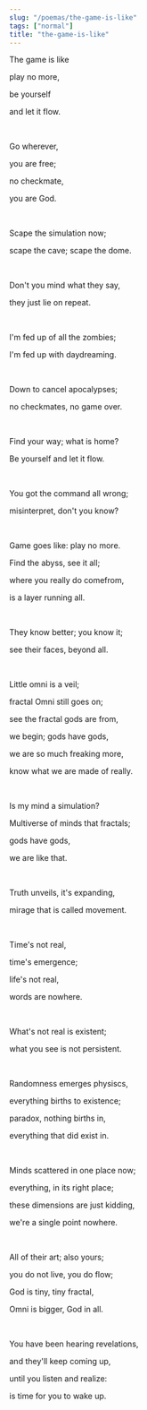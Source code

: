 ```yaml
---
slug: "/poemas/the-game-is-like"
tags: ["normal"]
title: "the-game-is-like"
---
```

The game is like

play no more,

be yourself

and let it flow.

&nbsp;

Go wherever,

you are free;

no checkmate,

you are God.

&nbsp;

Scape the simulation now;

scape the cave; scape the dome.

&nbsp;

Don't you mind what they say,

they just lie on repeat.

&nbsp;

I'm fed up of all the zombies;

I'm fed up with daydreaming.

&nbsp;

Down to cancel apocalypses;

no checkmates, no game over.

&nbsp;

Find your way; what is home?

Be yourself and let it flow.

&nbsp;

You got the command all wrong;

misinterpret, don't you know?

&nbsp;

Game goes like: play no more.

Find the abyss, see it all;

where you really do comefrom,

is a layer running all.

&nbsp;

They know better; you know it;

see their faces, beyond all.

&nbsp;

Little omni is a veil;

fractal Omni still goes on;

see the fractal gods are from,

we begin; gods have gods,

we are so much freaking more,

know what we are made of really.

&nbsp;

Is my mind a simulation?

Multiverse of minds that fractals;

gods have gods,

we are like that.

&nbsp;

Truth unveils, it's expanding,

mirage that is called movement.

&nbsp;

Time's not real,

time's emergence;

life's not real,

words are nowhere.

&nbsp;

What's not real is existent;

what you see is not persistent.

&nbsp;

Randomness emerges physiscs,

everything births to existence;

paradox, nothing births in,

everything that did exist in.

&nbsp;

Minds scattered in one place now;

everything, in its right place;

these dimensions are just kidding,

we're a single point nowhere.

&nbsp;

All of their art; also yours;

you do not live, you do flow;

God is tiny, tiny fractal,

Omni is bigger, God in all.

&nbsp;

You have been hearing revelations,

and they'll keep coming up,

until you listen and realize:

is time for you to wake up.